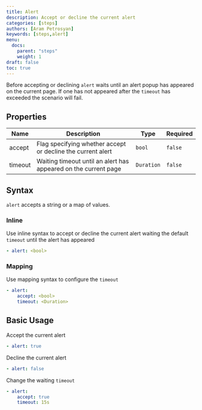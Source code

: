 ```yaml
---
title: Alert
description: Accept or decline the current alert
categories: [steps]
authors: [Aram Petrosyan]
keywords: [steps,alert]
menu:
  docs:
    parent: "steps"
    weight: 1
draft: false
toc: true    
---
```


Before accepting or declining `alert` waits until an alert popup has appeared on the current page.
If one has not appeared after the `timeout` has exceeded the scenario will fail.

## Properties

Name|Description|Type|Required
---|---|---|---
accept|Flag specifying whether accept or decline the current alert|`bool`|`false`
timeout|Waiting timeout until an alert has appeared on the current page|`Duration`|`false`

## Syntax

`alert` accepts a string or a map of values.

### Inline

Use inline syntax to accept or decline the current alert waiting the default `timeout` until the alert has appeared

```yaml
- alert: <bool>
```

### Mapping

Use mapping syntax to configure the `timeout`

```yaml
- alert:
    accept: <bool>
    timeout: <Duration>
```

## Basic Usage

Accept the current alert

```yaml
- alert: true
```

Decline the current alert

```yaml
- alert: false
```

Change the waiting `timeout`

```yaml
- alert:
    accept: true
    timeout: 15s
```
